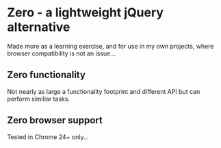 Zero - a lightweight jQuery alternative
=======================================

Made more as a learning exercise, and for use in my own projects, where browser
compatibility is not an issue...

## Zero functionality

Not nearly as large a functionality footprint and different API but can perform
similiar tasks.

## Zero browser support

Tested in Chrome 24+ only...
